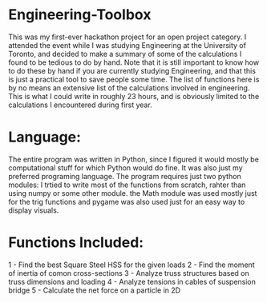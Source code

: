 # Engineering-Toolbox
This was my first-ever hackathon project for an open project category. I attended the event while I was studying Engineering at the University of Toronto, and decided to make a summary of some of the calculations I found to be tedious to do by hand.
Note that it is still important to know how to do these by hand if you are currently studying Engineering, and that this is just a practical tool to save people some time.
The list of functions here is by no means an extensive list of the calculations involved in engineering. This is what I could write in roughly 23 hours, and is obviously limited to the calculations I encountered during first year.

# Language:
The entire program was written in Python, since I figured it would mostly be computational stuff for which Python would do fine. It was also just my preferred programing language.
The program requires just two python modules: I trtied to write most of the functions from scratch, rahter than using numpy or some other module. the Math module was used mostly just for the trig functions and pygame was also used just for an easy way to display visuals.

# Functions Included:
1 - Find the best Square Steel HSS for the given loads
2 - Find the moment of inertia of comon cross-sections
3 - Analyze truss structures based on truss dimensions and loading
4 - Analyze tensions in cables of suspension bridge
5 - Calculate the net force on a particle in 2D
